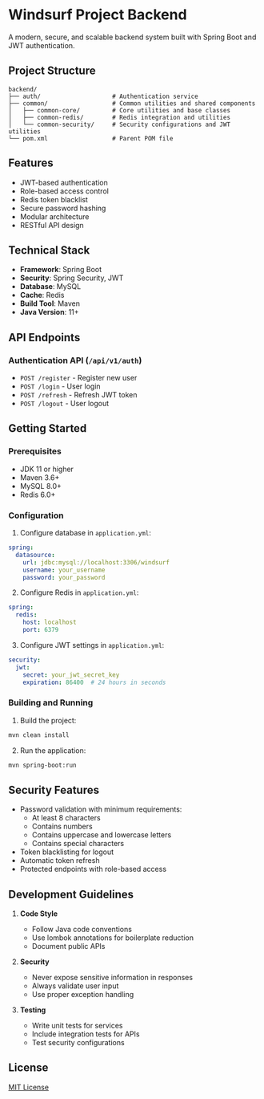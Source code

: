 # Windsurf Project Backend

A modern, secure, and scalable backend system built with Spring Boot and JWT authentication.

## Project Structure

```
backend/
├── auth/                    # Authentication service
├── common/                  # Common utilities and shared components
│   ├── common-core/         # Core utilities and base classes
│   ├── common-redis/        # Redis integration and utilities
│   └── common-security/     # Security configurations and JWT utilities
└── pom.xml                  # Parent POM file
```

## Features

- JWT-based authentication
- Role-based access control
- Redis token blacklist
- Secure password hashing
- Modular architecture
- RESTful API design

## Technical Stack

- **Framework**: Spring Boot
- **Security**: Spring Security, JWT
- **Database**: MySQL
- **Cache**: Redis
- **Build Tool**: Maven
- **Java Version**: 11+

## API Endpoints

### Authentication API (`/api/v1/auth`)

- `POST /register` - Register new user
- `POST /login` - User login
- `POST /refresh` - Refresh JWT token
- `POST /logout` - User logout

## Getting Started

### Prerequisites

- JDK 11 or higher
- Maven 3.6+
- MySQL 8.0+
- Redis 6.0+

### Configuration

1. Configure database in `application.yml`:
```yaml
spring:
  datasource:
    url: jdbc:mysql://localhost:3306/windsurf
    username: your_username
    password: your_password
```

2. Configure Redis in `application.yml`:
```yaml
spring:
  redis:
    host: localhost
    port: 6379
```

3. Configure JWT settings in `application.yml`:
```yaml
security:
  jwt:
    secret: your_jwt_secret_key
    expiration: 86400  # 24 hours in seconds
```

### Building and Running

1. Build the project:
```bash
mvn clean install
```

2. Run the application:
```bash
mvn spring-boot:run
```

## Security Features

- Password validation with minimum requirements:
  - At least 8 characters
  - Contains numbers
  - Contains uppercase and lowercase letters
  - Contains special characters
- Token blacklisting for logout
- Automatic token refresh
- Protected endpoints with role-based access

## Development Guidelines

1. **Code Style**
   - Follow Java code conventions
   - Use lombok annotations for boilerplate reduction
   - Document public APIs

2. **Security**
   - Never expose sensitive information in responses
   - Always validate user input
   - Use proper exception handling

3. **Testing**
   - Write unit tests for services
   - Include integration tests for APIs
   - Test security configurations

## License

[MIT License](LICENSE)
